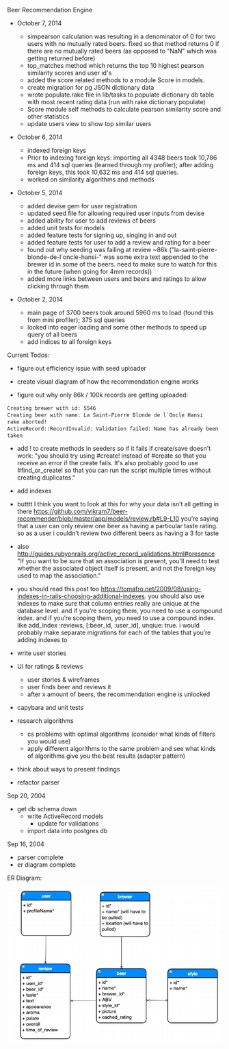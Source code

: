 Beer Recommendation Engine

- October 7, 2014
  - simpearson calculation was resulting in a denominator of 0 for two users with no mutually rated beers. fixed so that method returns 0 if there are no mutually rated beers (as opposed to "NaN" which was getting returned before)
  - top_matches method which returns the top 10 highest pearson similarity scores and user id's
  - added the score related methods to a module Score in models.
  - create migration for pg JSON dictionary data
  - wrote populate.rake file in lib/tasks to populate dictionary db table with most recent rating data (run with rake dictionary:populate)
  - Score module self methods to calculate pearson similarity score and other statistics
  - update users view to show top similar users

- October 6, 2014
  - indexed foreign keys
  - Prior to indexing foreign keys: importing all 4348 beers took 10,786 ms and 414 sql queries (learned through my profiler); after adding foreign keys, this took 10,632 ms and 414 sql queries.
  - worked on similarity algorithms and methods

- October 5, 2014
  - added devise gem for user registration
  - updated seed file for allowing required user inputs from devise
  - added ability for user to add reviews of beers
  - added unit tests for models
  - added feature tests for signing up, singing in and out
  - added feature tests for user to add a review and rating for a beer
  - found out why seeding was failing at review ~86k ("la-saint-pierre-blonde-de-l`oncle-hansi-" was some extra text appended to the brewer id in some of the beers. need to make sure to watch for this in the future (when going for 4mm records))
  - added more links between users and beers and ratings to allow clicking through them

- October 2, 2014
  - main page of 3700 beers took around 5960 ms to load (found this from mini profiler); 375 sql queries
  - looked into eager loading and some other methods to speed up query of all beers
  - add indices to all foreign keys

Current Todos:

- figure out efficiency issue with seed uploader

- create visual diagram of how the recommendation engine works

- figure out why only 86k / 100k records are getting uploaded:
```
Creating brewer with id: 5546
Creating beer with name: La Saint-Pierre Blonde de l`Oncle Hansi
rake aborted!
ActiveRecord::RecordInvalid: Validation failed: Name has already been taken
```

- add ! to create methods in seeders so if it  fails if create/save doesn't work: "you should try using #create! instead of #create so that you receive an error if the create fails. It's also probably good to use #find_or_create! so that you can run the script multiple times without creating duplicates."
- add indexes

- butttt I think you want to look at this for why your data isn’t all getting in there https://github.com/vikram7/beer-recommender/blob/master/app/models/review.rb#L9-L10 you’re saying that a user can only review one beer as having a particular taste rating. so as a user i couldn’t review two different beers as having a 3 for taste

- also http://guides.rubyonrails.org/active_record_validations.html#presence "If you want to be sure that an association is present, you'll need to test whether the associated object itself is present, and not the foreign key used to map the association."

- you should read this post too https://tomafro.net/2009/08/using-indexes-in-rails-choosing-additional-indexes. you should also use indexes to make sure that column entries really are unique at the database level. and if you’re scoping them, you need to use a compound index. and if you’re scoping them, you need to use a compound index. like add_index :reviews, [:beer_id, :user_id], unqiue: true. i would probably make separate migrations for each of the tables that you’re adding indexes to

- write user stories

- UI for ratings & reviews
  - user stories & wireframes
  - user finds beer and reviews it
  - after x amount of beers, the recommendation engine is unlocked

- capybara and unit tests

- research algorithms
  - cs problems with optimal algorithms (consider what kinds of filters you would use)
  - apply different algorithms to the same problem and see what kinds of algorithms give you the best results (adapter pattern)

- think about ways to present findings

- refactor parser

Sep 20, 2004
- get db schema down
  - write ActiveRecord models
    - update for validations
  - import data into postgres db

Sep 16, 2004
- parser complete
- er diagram complete

ER Diagram:

![alt tag](er_diagram.png)
